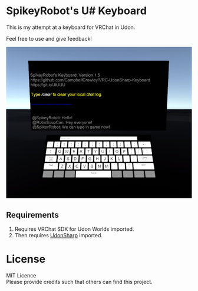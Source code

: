 # SpikeyRobot's U# Keyboard
This is my attempt at a keyboard for VRChat in Udon.

Feel free to use and give feedback!

![Example Image of Keyboard in Unity](./Images/KeyboadExample1.png?raw=true)

## Requirements
1) Requires VRChat SDK for Udon Worlds imported.
2) Then requires [UdonSharp](https://github.com/vrchat-community/UdonSharp) imported.

# License
MIT Licence  
Please provide credits such that others can find this project.
